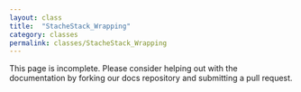 ```yaml
---
layout: class
title:  "StacheStack_Wrapping"
category: classes
permalink: classes/StacheStack_Wrapping
---
```


This page is incomplete. Please consider helping out with the documentation by forking our docs repository and submitting a pull request.